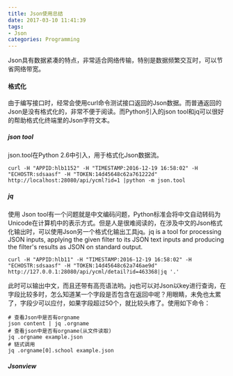 ```yaml
---
title: Json使用总结
date: 2017-03-10 11:41:39
tags:
- Json
categories: Programming
---
```


Json具有数据紧凑的特点，非常适合网络传输，特别是数据频繁交互时，可以节省网络带宽。

<!-- more -->

#### 格式化

由于编写接口时，经常会使用curl命令测试接口返回的Json数据。而普通返回的Json是没有格式化的，非常不便于阅读。而Python引入的json tool和jq可以很好的帮助格式化终端里的Json字符文本。

##### json tool

json.tool在Python 2.6中引入，用于格式化Json数据流。

```shell
curl -H "APPID:hlb1152" -H "TIMESTAMP:2016-12-19 16:58:02" -H "ECHOSTR:sdsaasf" -H "TOKEN:14d45648c62a761222d" http://localhost:28080/api/ycml?id=1 |python -m json.tool
```

##### jq

使用 Json tool有一个问题就是中文编码问题，Python标准会将中文自动转码为Unicode在计算机中的表示方式。但是人是很难阅读的，在涉及中文的Json格式化输出时，可以使用Json另一个格式化输出工具jq。jq is a tool for processing JSON inputs, applying the given filter to its JSON text inputs and producing the	filter's results as JSON on standard output.

```shell
curl -H "APPID:hlb11" -H "TIMESTAMP:2016-12-19 16:58:02" -H "ECHOSTR:sdsaasf" -H "TOKEN:14d45648c62a746ae9d" http://127.0.0.1:28080/api/ycml/detail?id=463368|jq '.'
```

此时可以输出中文，而且还带有高亮语法哟。jq也可以对Json以key进行查询，在字段比较多时，怎么知道某一个字段是否包含在返回中呢？用眼睛，未免也太累了，字段少可以应付，如果字段超过50个，就比较头疼了。使用如下命令：

```shell
# 查看Json中是否有orgname
json content | jq .orgname
# 查看json中是否有orgname(从文件读取)
jq .orgname example.json
# 链式调用
jq .orgname[0].school example.json
```

##### Jsonview
